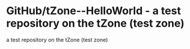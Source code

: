 # GitHub/tZone--HelloWorld - a test repository on the tZone (test zone)

a test repository on the tZone (test zone)

